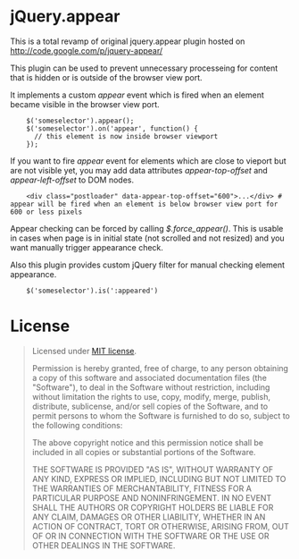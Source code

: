 # jQuery.appear

This is a total revamp of original jquery.appear plugin hosted on http://code.google.com/p/jquery-appear/

This plugin can be used to prevent unnecessary processeing for content that is hidden or is outside of the browser view port.

It implements a custom *appear* event which is fired when an element became visible in the browser view port.

        $('someselector').appear();
        $('someselector').on('appear', function() {
          // this element is now inside browser viewport
        });

If you want to fire *appear* event for elements which are close to vieport but are not visible yet, you may add data attributes *appear-top-offset* and *appear-left-offset* to DOM nodes.

        <div class="postloader" data-appear-top-offset="600">...</div> # appear will be fired when an element is below browser view port for 600 or less pixels

Appear checking can be forced by calling *$.force_appear()*. This is usable in cases when page is in initial state (not scrolled and not resized) and you want manually trigger appearance check.

Also this plugin provides custom jQuery filter for manual checking element appearance.

        $('someselector').is(':appeared')

# License

> Licensed under <a href="http://opensource.org/licenses/MIT">MIT license</a>.
>
> Permission is hereby granted, free of charge, to any person
> obtaining a copy of this software and associated documentation
> files (the "Software"), to deal in the Software without
> restriction, including without limitation the rights to use,
> copy, modify, merge, publish, distribute, sublicense, and/or sell
> copies of the Software, and to permit persons to whom the
> Software is furnished to do so, subject to the following
> conditions:
>
> The above copyright notice and this permission notice shall be
> included in all copies or substantial portions of the Software.
>
> THE SOFTWARE IS PROVIDED "AS IS", WITHOUT WARRANTY OF ANY KIND,
> EXPRESS OR IMPLIED, INCLUDING BUT NOT LIMITED TO THE WARRANTIES
> OF MERCHANTABILITY, FITNESS FOR A PARTICULAR PURPOSE AND
> NONINFRINGEMENT. IN NO EVENT SHALL THE AUTHORS OR COPYRIGHT
> HOLDERS BE LIABLE FOR ANY CLAIM, DAMAGES OR OTHER LIABILITY,
> WHETHER IN AN ACTION OF CONTRACT, TORT OR OTHERWISE, ARISING
> FROM, OUT OF OR IN CONNECTION WITH THE SOFTWARE OR THE USE OR
> OTHER DEALINGS IN THE SOFTWARE.
